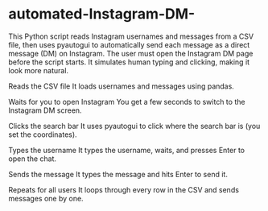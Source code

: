 # automated-Instagram-DM-
This Python script reads Instagram usernames and messages from a CSV file, then uses pyautogui to automatically send each message as a direct message (DM) on Instagram. The user must open the Instagram DM page before the script starts. It simulates human typing and clicking, making it look more natural.

Reads the CSV file
It loads usernames and messages using pandas.

Waits for you to open Instagram
You get a few seconds to switch to the Instagram DM screen.

Clicks the search bar
It uses pyautogui to click where the search bar is (you set the coordinates).

Types the username
It types the username, waits, and presses Enter to open the chat.

Sends the message
It types the message and hits Enter to send it.

Repeats for all users
It loops through every row in the CSV and sends messages one by one.
